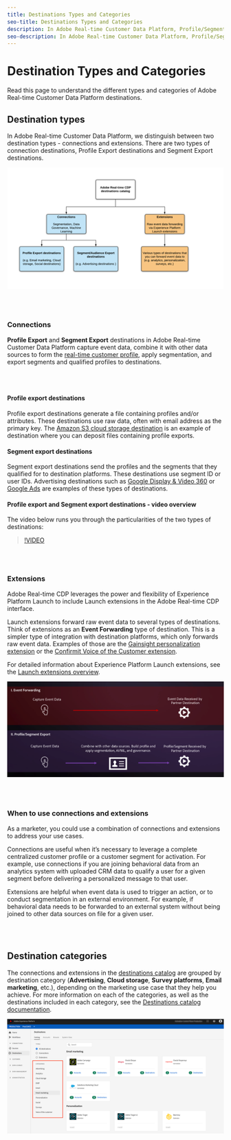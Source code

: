 ```yaml
---
title: Destinations Types and Categories
seo-title: Destinations Types and Categories
description: In Adobe Real-time Customer Data Platform, Profile/Segment Export destinations capture event data, combine it with other data sources, apply segmentation, and export segments and qualified profiles to destinations. Launch extensions forward raw event data to several types of destinations. 
seo-description: In Adobe Real-time Customer Data Platform, Profile/Segment Export destinations capture event data, combine it with other data sources, apply segmentation, and export segments and qualified profiles to destinations. Launch extensions forward raw event data to several types of destinations.
---
```


# Destination Types and Categories

Read this page to understand the different types and categories of Adobe Real-time Customer Data Platform destinations.

## Destination types

In Adobe Real-time Customer Data Platform, we distinguish between two destination types - connections and extensions. There are two types of connection destinations, Profile Export destinations and Segment Export destinations. 

![Types of destinations](/help/rtcdp/destinations/assets/types-of-destinations.png)

<br>&nbsp;

### Connections

**Profile Export** and **Segment Export** destinations in Adobe Real-time Customer Data Platform capture event data, combine it with other data sources to form the [real-time customer profile](/help/profile/home.md), apply segmentation, and export segments and qualified profiles to destinations. 

<br>&nbsp;

#### Profile export destinations

Profile export destinations generate a file containing profiles and/or attributes. These destinations use raw data, often with email address as the primary key. The [Amazon S3 cloud storage destination](/help/rtcdp/destinations/amazon-s3-destination.md) is an example of destination where you can deposit files containing profile exports.

#### Segment export destinations

Segment export destinations send the profiles and the segments that they qualified for to destination platforms. These destinations use segment ID or user IDs. Advertising destinations such as [Google Display & Video 360](/help/rtcdp/destinations/google-dv360-destination.md) or [Google Ads](/help/rtcdp/destinations/google-ads-destination.md) are examples of these types of destinations.

#### Profile export and Segment export destinations - video overview

The video below runs you through the particularities of the two types of destinations: 

>[!VIDEO](https://video.tv.adobe.com/v/29707?quality=12)

<br>&nbsp;

### Extensions

 Adobe Real-time CDP leverages the power and flexibility of Experience Platform Launch to include Launch extensions in the Adobe Real-time CDP interface. 
 
 Launch extensions forward raw event data to several types of destinations. Think of extensions as an **Event Forwarding** type of destination. This is a simpler type of integration with destination platforms, which only forwards raw event data. Examples of those are the [Gainsight personalization extension](/help/rtcdp/destinations/gainsight-extension.md) or the [Confirmit Voice of the Customer extension](/help/rtcdp/destinations/confirmit-digital-feedback-extension.md).

 For detailed information about Experience Platform Launch extensions, see the [Launch extensions overview](/help/rtcdp/destinations/experience-platform-launch-extensions.md).


![Experience Platform Launch extensions compared to other destinations](/help/rtcdp/destinations/assets/launch-and-other-destinations.png)

<br>&nbsp;

### When to use connections and extensions

As a marketer, you could use a combination of connections and extensions to address your use cases.

Connections are useful when it’s necessary to leverage a complete centralized customer profile or a customer segment for activation. For example, use connections if you are joining behavioral data from an analytics system with uploaded CRM data to qualify a user for a given segment before delivering a personalized message to that user.

Extensions are helpful when event data is used to trigger an action, or to conduct segmentation in an external environment. For example, if behavioral data needs to be forwarded to an external system without being joined to other data sources on file for a given user.

<br>&nbsp;

## Destination categories

The connections and extensions in the [destinations catalog](https://platform.adobe.com/destination/catalog) are grouped by destination category (**Advertising**, **Cloud storage**, **Survey platforms**, **Email marketing**, etc.), depending on the marketing use case that they help you achieve. For more information on each of the categories, as well as the destinations included in each category, see the [Destinations catalog documentation](/help/rtcdp/destinations/destinations-catalog.md).

![Destination categories](/help/rtcdp/destinations/assets/destination-categories-menu.png)

